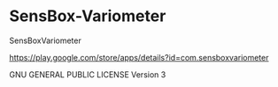 SensBox-Variometer
==================

SensBoxVariometer

https://play.google.com/store/apps/details?id=com.sensboxvariometer

GNU GENERAL PUBLIC LICENSE Version 3
